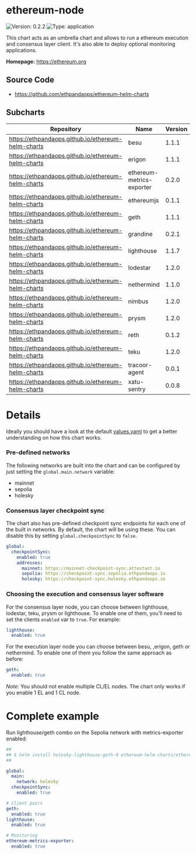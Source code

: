 
# ethereum-node

![Version: 0.2.2](https://img.shields.io/badge/Version-0.2.2-informational?style=flat-square) ![Type: application](https://img.shields.io/badge/Type-application-informational?style=flat-square)

This chart acts as an umbrella chart and allows to run a ethereum execution and consensus layer client. It's also able to deploy optional monitoring applications.

**Homepage:** <https://ethereum.org>

## Source Code

* <https://github.com/ethpandaops/ethereum-helm-charts>

## Subcharts
| Repository | Name | Version |
|------------|------|---------|
| https://ethpandaops.github.io/ethereum-helm-charts | besu | 1.1.1 |
| https://ethpandaops.github.io/ethereum-helm-charts | erigon | 1.1.1 |
| https://ethpandaops.github.io/ethereum-helm-charts | ethereum-metrics-exporter | 0.2.0 |
| https://ethpandaops.github.io/ethereum-helm-charts | ethereumjs | 0.1.1 |
| https://ethpandaops.github.io/ethereum-helm-charts | geth | 1.1.1 |
| https://ethpandaops.github.io/ethereum-helm-charts | grandine | 0.2.1 |
| https://ethpandaops.github.io/ethereum-helm-charts | lighthouse | 1.1.7 |
| https://ethpandaops.github.io/ethereum-helm-charts | lodestar | 1.2.0 |
| https://ethpandaops.github.io/ethereum-helm-charts | nethermind | 1.1.0 |
| https://ethpandaops.github.io/ethereum-helm-charts | nimbus | 1.2.0 |
| https://ethpandaops.github.io/ethereum-helm-charts | prysm | 1.2.0 |
| https://ethpandaops.github.io/ethereum-helm-charts | reth | 0.1.2 |
| https://ethpandaops.github.io/ethereum-helm-charts | teku | 1.2.0 |
| https://ethpandaops.github.io/ethereum-helm-charts | tracoor-agent | 0.0.1 |
| https://ethpandaops.github.io/ethereum-helm-charts | xatu-sentry | 0.0.8 |

# Details

Ideally you should have a look at the default [values.yaml](values.yaml) to get a better understanding on how this chart works.

### Pre-defined networks

The following networks are built into the chart and can be configured by just setting the `global.main.network` variable:

- mainnet
- sepolia
- holesky

### Consensus layer checkpoint sync

The chart also has pre-defined checkpoint sync endpoints for each one of the built in networks. By default, the chart will be using these. You can disable this by setting `global.checkpointSync` to `false`.

```yaml
global:
  checkpointSync:
    enabled: true
    addresses:
      mainnet: https://mainnet-checkpoint-sync.attestant.io
      sepolia: https://checkpoint-sync.sepolia.ethpandaops.io
      holesky: https://checkpoint-sync.holesky.ethpandaops.io
```

### Choosing the execution and consensus layer software

For the consensus layer node, you can choose between lighthouse, lodestar, teku, prysm or lighthouse. To enable one of them, you'll need to set the clients `enabled` var to `true`. For example:

```yaml
lighthouse:
  enabled: true
```

For the execution layer node you can choose between besu, ,erigon, geth or nethermind. To enable one of them you follow the same approach as before:

```yaml
geth:
  enabled: true
```

*Note:* You should not enable multiple CL/EL nodes. The chart only works if you enable 1 EL and 1 CL node.

# Complete example

Run lighthouse/geth combo on the Sepolia network with metrics-exporter enabled:

```yaml
##
## $ helm install holesky-lighthouse-geth-0 ethereum-helm-charts/ethereum-node -f values.yaml
##

global:
  main:
    network: holesky
  checkpointSync:
    enabled: true

# Client pairs
geth:
  enabled: true
lighthouse:
  enabled: true

# Monitoring
ethereum-metrics-exporter:
  enabled: true
```
